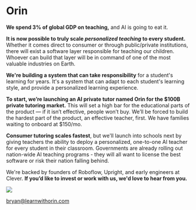# Orin

**We spend 3% of global GDP on teaching,** and AI is going to eat it.

**It is now possible to truly scale _personalized_ _teaching_ to every student.** Whether it comes direct to consumer or through public/private institutions, there will exist a software layer responsible for teaching our children. Whoever can build that layer will be in command of one of the most valuable industries on Earth.

**We're building a system that can take responsibility** for a student's learning for years. It's a system that can adapt to each student's learning style, and provide a personalized learning experience.

**To start, we’re launching an AI private tutor named Orin for the $100B private tutoring market.** This will set a high bar for the educational parts of the product — if it isn’t effective, people won’t buy. We’ll be forced to build the hardest part of the product, an effective teacher, first. We have families waiting to onboard at $150/mo.

**Consumer tutoring scales fastest**, but we'll launch into schools next by giving teachers the ability to deploy a personalized, one-to-one AI teacher for every student in their classroom. Governments are already rolling out nation-wide AI teaching programs - they will all want to license the best software or risk their nation falling behind.

We're backed by founders of Roboflow, Upright, and early engineers at Clever. **If you’d like to invest or work with us, we'd love to hear from you.**

<img src="/signature.png" style="max-width: 120px;" />

<a href="mailto:bryan@learnwithorin.com" style="text-decoration: none;">bryan@learnwithorin.com</a>
